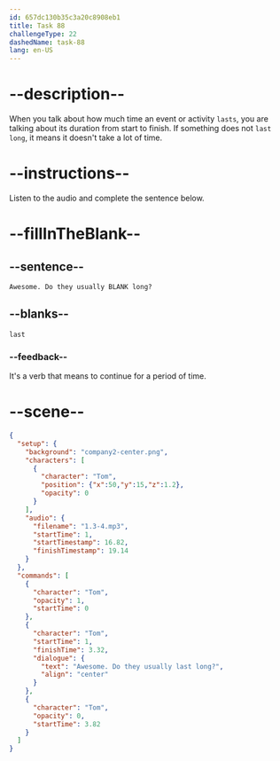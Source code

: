 ```yaml
---
id: 657dc130b35c3a20c8908eb1
title: Task 88
challengeType: 22
dashedName: task-88
lang: en-US
---
```


<!-- (audio) Tom: Awesome. Do they usually last long? -->

# --description--

When you talk about how much time an event or activity `lasts`, you are talking about its duration from start to finish. If something does not `last long`, it means it doesn't take a lot of time.

# --instructions--

Listen to the audio and complete the sentence below.

# --fillInTheBlank--

## --sentence--

`Awesome. Do they usually BLANK long?`

## --blanks--

`last`

### --feedback--

It's a verb that means to continue for a period of time.

# --scene--

```json
{
  "setup": {
    "background": "company2-center.png",
    "characters": [
      {
        "character": "Tom",
        "position": {"x":50,"y":15,"z":1.2},
        "opacity": 0
      }
    ],
    "audio": {
      "filename": "1.3-4.mp3",
      "startTime": 1,
      "startTimestamp": 16.82,
      "finishTimestamp": 19.14
    }
  },
  "commands": [
    {
      "character": "Tom",
      "opacity": 1,
      "startTime": 0
    },
    {
      "character": "Tom",
      "startTime": 1,
      "finishTime": 3.32,
      "dialogue": {
        "text": "Awesome. Do they usually last long?",
        "align": "center"
      }
    },
    {
      "character": "Tom",
      "opacity": 0,
      "startTime": 3.82
    }
  ]
}
```
